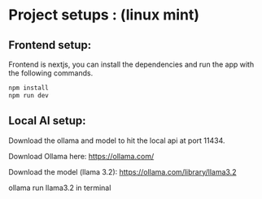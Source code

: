 # Project setups : (linux mint)

## Frontend setup:

Frontend is nextjs, you can install the dependencies and run the app with the following commands.

```sh
npm install
npm run dev
```

## Local AI setup:

Download the ollama and model to hit the local api at port 11434.

Download Ollama here: https://ollama.com/

Download the model (llama 3.2): https://ollama.com/library/llama3.2

ollama run llama3.2 in terminal
